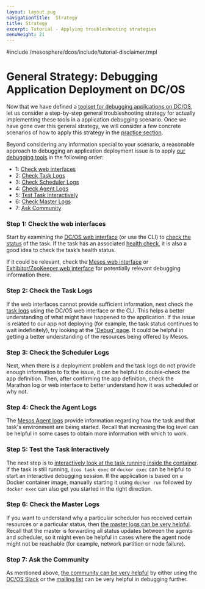 ```yaml
---
layout: layout.pug
navigationTitle:  Strategy
title: Strategy
excerpt: Tutorial - Applying troubleshooting strategies
menuWeight: 21
---
```

#include /mesosphere/dcos/include/tutorial-disclaimer.tmpl

<a name=strategy></a>

# General Strategy: Debugging Application Deployment on DC/OS

Now that we have defined a [toolset for debugging applications on DC/OS](#tools), let us consider a step-by-step general troubleshooting strategy for actually implementing these tools in a application debugging scenario. Once we have gone over this general strategy, we will consider a few concrete scenarios of how to apply this strategy in the [practice section](/mesosphere/dcos/1.13/tutorials/dcos-debug/scenarios/).

Beyond considering any information special to your scenario, a reasonable approach to debugging an application deployment issue is to apply [our debugging tools](#tools) in the following order:

- 1: [Check web interfaces](#GUI-strat)
- 2: [Check Task Logs](#task-strat)
- 3: [Check Scheduler Logs](#schedule-strat)
- 4: [Check Agent Logs](#agent-strat)
- 5: [Test Task Interactively](#interactive-strat)
- 6: [Check Master Logs](#master-strat)
- 7: [Ask Community](#community-strat)


<a name="GUI-strat"></a>

### Step 1: Check the web interfaces

Start by examining the [DC/OS web interface](#dcos-ui) (or use the CLI) to [check the status](/mesosphere/dcos/latest/deploying-services/task-handling/) of the task. If the task has an associated [health check](/mesosphere/dcos/latest/deploying-services/creating-services/health-checks/), it is also a good idea to check the task’s health status.

If it could be relevant, check the [Mesos web interface](/mesosphere/dcos/1.13/tutorials/dcos-debug/tools/#mesos-ui) or [Exhibitor/ZooKeeper web interface](/mesosphere/dcos/1.13/tutorials/dcos-debug/tools/#zoo-ui) for potentially relevant debugging information there.

<a name="task-strat"></a>

### Step 2: Check the Task Logs

If the web interfaces cannot provide sufficient information, next check the [task logs](/mesosphere/dcos/1.13/tutorials/dcos-debug/tools/#task-logs) using the DC/OS web interface or the CLI. This helps a better understanding of what might have happened to the application. If the issue is related to our app not deploying (for example, the task status continues to wait indefinitely), try looking at the ['Debug' page](/mesosphere/dcos/1.13/monitoring/debugging/gui-debugging/#debugging-page). It could be helpful in getting a better understanding of the resources being offered by Mesos.

<a name="schedule-strat"></a>

### Step 3: Check the Scheduler Logs

Next, when there is a deployment problem and the task logs do not provide enough information to fix the issue, it can be helpful to double-check the app definition. Then, after confirming the app definition, check the Marathon log or web interface to better understand how it was scheduled or why not.

<a name="agent-strat"></a>

### Step 4: Check the Agent Logs

The [Mesos Agent logs](/mesosphere/dcos/1.13/tutorials/dcos-debug/tools/#mesos-agent-logs) provide information regarding how the task and that task's environment are being started. Recall that increasing the log level can be helpful in some cases to obtain more information with which to work.

<a name="interactive-strat"></a>

### Step 5: Test the Task Interactively

The next step is to [interactively look at the task running inside the container](/mesosphere/dcos/1.13/tutorials/dcos-debug//tools/#interactive). If the task is still running, `dcos task exec` or `docker exec` can be helpful to start an interactive debugging session. If the application is based on a Docker container image, manually starting it using `docker run` followed by `docker exec` can also get you started in the right direction.

<a name="master-strat"></a>

### Step 6: Check the Master Logs

If you want to understand why a particular scheduler has received certain resources or a particular status, then [the master logs can be very helpful](/mesosphere/dcos/1.13/tutorials/dcos-debug/tools/#master-logs). Recall that the master is forwarding all status updates between the agents and scheduler, so it might even be helpful in cases where the agent node might not be reachable (for example, network partition or node failure).

<a name="community-strat"></a>

### Step 7:  Ask the Community

As mentioned above, [the community can be very helpful](/mesosphere/dcos/1.13/tutorials/dcos-debug/tools/#community) by either using the [DC/OS Slack](http://chat.dcos.io/?_ga=2.29995196.285985511.1525709518-600356888.1525372520) or the [mailing list](https://groups.google.com/a/dcos.io/forum/#!forum/users) can be very helpful in debugging further.
